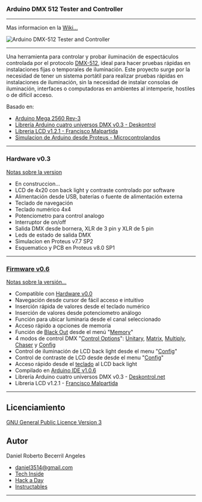 ### **Arduino DMX 512 Tester and Controller**
***

Mas informacion en la [Wiki...](https://github.com/daniel3514/Arduino-DMX-512-Tester-Controller/wiki)

![Arduino DMX-512 Tester and Controller](https://github.com/daniel3514/Arduino-DMX-512-Tester-Controller/blob/master/Hardware/v0.0%20-%20stable%20-%20Firm%20v0.0%20to%20v0.6/media/Hardware%20v00.JPG)
***

Una herramienta para controlar y probar iluminación de espectáculos controlada por el protocolo [DMX-512](http://es.wikipedia.org/wiki/Digital_Multiplex), ideal para hacer pruebas rápidas en instalaciones fijas o temporales de iluminación.
Este proyecto surge por la necesidad de tener un sistema portátil para realizar pruebas rápidas en instalaciones de iluminación, sin la necesidad de instalar consolas de iluminación, interfaces o computadoras en ambientes al intemperie, hostiles o de difícil acceso.

Basado en:
* [Arduino Mega 2560 Rev-3](http://www.arduino.cc/en/Main/ArduinoBoardMega2560)
* [Librería Arduino cuatro universos DMX v0.3 - Deskontrol](http://www.deskontrol.net/blog/libreria-arduino-cuatro-universos-dmx/)
* [Libreria LCD v1.2.1 - Francisco Malpartida](https://bitbucket.org/fmalpartida/new-liquidcrystal/wiki/Home)
* [Simulacion de Arduino desde Proteus - Microcontrolandos](http://microcontrolandos.blogspot.mx/2012/12/arduino-componentes-para-o-proteus.html)

***
### Hardware v0.3
[Notas sobre la version](https://github.com/daniel3514/Arduino-DMX-512-Tester-Controller/blob/master/Hardware/Documentacion/notas%20sobre%20la%20version.txt)
* En construccion...
* LCD de 4x20 con back light y contraste controlado por software
* Alimentación desde USB, baterías o fuente de alimentación externa
* Teclado de navegación
* Teclado numérico 4x4
* Potenciometro para control analogo
* Interruptor de on/off
* Salida DMX desde bornera, XLR de 3 pin y XLR de 5 pin
* Leds de estado de salida DMX
* Simulacion en Proteus v7.7 SP2
* Esquematico y PCB en Proteus v8.0 SP1

***

### [Firmware v0.6](https://github.com/daniel3514/Arduino-DMX-512-Tester-Controller/wiki/Firmware-v0.6)

[Notas sobre la versión...](https://github.com/daniel3514/Arduino-DMX-512-Tester-Controller/blob/master/Firmware/Documentacion/notas%20sobre%20la%20version.txt)
* Compatible con [Hardware v0.0](https://github.com/daniel3514/Arduino-DMX-512-Tester-Controller/wiki/Hardware-v0.0)
* Navegación desde cursor de fácil acceso e intuitivo
* Inserción rápida de valores desde el teclado numérico
* Inserción de valores desde potenciometro análogo
* Función para ubicar luminaria desde el canal seleccionado
* Acceso rápido a opciones de memoria
* Función de [Black Out](https://github.com/daniel3514/Arduino-DMX-512-Tester-Controller/wiki/Firmware-v0.6#memory-options) desde el menú "[Memory](https://github.com/daniel3514/Arduino-DMX-512-Tester-Controller/wiki/Firmware-v0.6#memory-options)"
* 4 modos de control DMX "[Control Options](https://github.com/daniel3514/Arduino-DMX-512-Tester-Controller/wiki/Firmware-v0.6#control-options)": [Unitary](https://github.com/daniel3514/Arduino-DMX-512-Tester-Controller/wiki/Firmware-v0.6#unitary-control), [Matrix](https://github.com/daniel3514/Arduino-DMX-512-Tester-Controller/wiki/Firmware-v0.6#matrix-control), [Multiply](https://github.com/daniel3514/Arduino-DMX-512-Tester-Controller/wiki/Firmware-v0.6#multiply-control), [Chaser](https://github.com/daniel3514/Arduino-DMX-512-Tester-Controller/wiki/Firmware-v0.6#chaser-control) y [Config](https://github.com/daniel3514/Arduino-DMX-512-Tester-Controller/wiki/Firmware-v0.6#Config)
* Control de iluminación de LCD back light desde el menu "[Config](https://github.com/daniel3514/Arduino-DMX-512-Tester-Controller/wiki/Firmware-v0.6#config)"
* Control de contraste de LCD desde desde el menu "[Config](https://github.com/daniel3514/Arduino-DMX-512-Tester-Controller/wiki/Firmware-v0.6#config)"
* Acceso rápido desde el [teclado](https://github.com/daniel3514/Arduino-DMX-512-Tester-Controller/wiki/Firmware-v0.6#entrada-del-usuario) al LCD back light
* Compilado en [Arduino IDE v1.0.6](http://www.arduino.cc/en/Main/OldSoftwareReleases)
* Librería Arduino cuatro universos DMX v0.3 - [Deskontrol.net](http://www.deskontrol.net/blog/libreria-arduino-cuatro-universos-dmx/)
* Libreria LCD v1.2.1 - [Francisco Malpartida](https://bitbucket.org/fmalpartida/new-liquidcrystal/wiki/Home)

***

## Licenciamiento
[GNU General Public Licence Version 3](/LICENSE)

## Autor
Daniel Roberto Becerril Angeles

- [daniel3514@gmail.com](mailto:daniel3514@gmail.com)
- [Tech Inside](http://www.techinside.com.mx)
- [Hack a Day](https://hackaday.io/daniel3514)
- [Instructables](http://www.instructables.com/member/daniel3514/)

***
